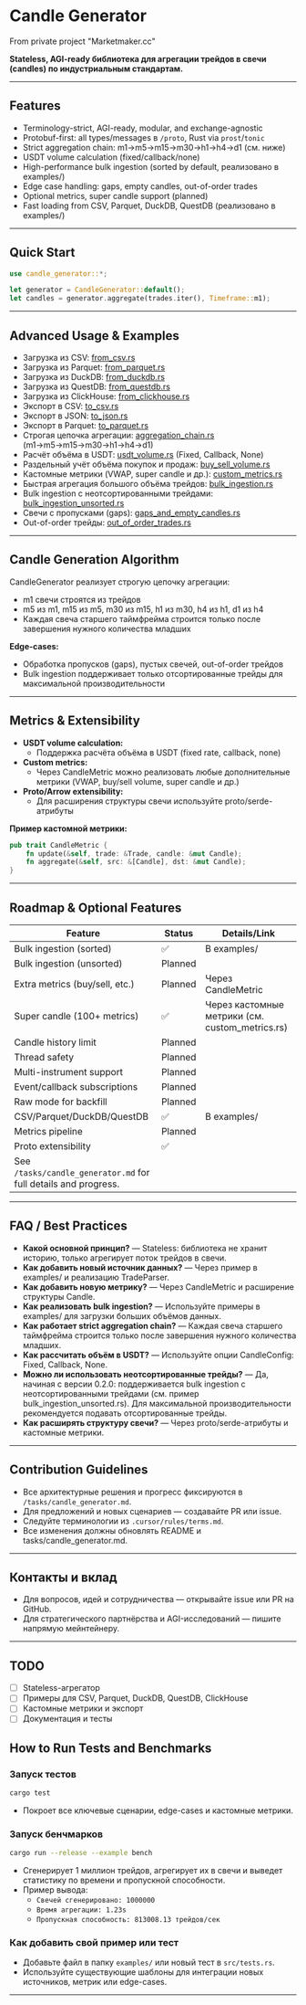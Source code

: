 # Candle Generator
From private project "Marketmaker.cc"

**Stateless, AGI-ready библиотека для агрегации трейдов в свечи (candles) по индустриальным стандартам.**

---

## Features
- Terminology-strict, AGI-ready, modular, and exchange-agnostic
- Protobuf-first: all types/messages в `/proto`, Rust via `prost`/`tonic`
- Strict aggregation chain: m1→m5→m15→m30→h1→h4→d1 (см. ниже)
- USDT volume calculation (fixed/callback/none)
- High-performance bulk ingestion (sorted by default, реализовано в examples/)
- Edge case handling: gaps, empty candles, out-of-order trades
- Optional metrics, super candle support (planned)
- Fast loading from CSV, Parquet, DuckDB, QuestDB (реализовано в examples/)

---

## Quick Start

```rust
use candle_generator::*;

let generator = CandleGenerator::default();
let candles = generator.aggregate(trades.iter(), Timeframe::m1);
```

---

## Advanced Usage & Examples

- Загрузка из CSV: [from_csv.rs](examples/from_csv.rs)
- Загрузка из Parquet: [from_parquet.rs](examples/from_parquet.rs)
- Загрузка из DuckDB: [from_duckdb.rs](examples/from_duckdb.rs)
- Загрузка из QuestDB: [from_questdb.rs](examples/from_questdb.rs)
- Загрузка из ClickHouse: [from_clickhouse.rs](examples/from_clickhouse.rs)
- Экспорт в CSV: [to_csv.rs](examples/to_csv.rs)
- Экспорт в JSON: [to_json.rs](examples/to_json.rs)
- Экспорт в Parquet: [to_parquet.rs](examples/to_parquet.rs)
- Строгая цепочка агрегации: [aggregation_chain.rs](examples/aggregation_chain.rs) (m1→m5→m15→m30→h1→h4→d1)
- Расчёт объёма в USDT: [usdt_volume.rs](examples/usdt_volume.rs) (Fixed, Callback, None)
- Раздельный учёт объёма покупок и продаж: [buy_sell_volume.rs](examples/buy_sell_volume.rs)
- Кастомные метрики (VWAP, super candle и др.): [custom_metrics.rs](examples/custom_metrics.rs)
- Быстрая агрегация большого объёма трейдов: [bulk_ingestion.rs](examples/bulk_ingestion.rs)
- Bulk ingestion с неотсортированными трейдами: [bulk_ingestion_unsorted.rs](examples/bulk_ingestion_unsorted.rs)
- Свечи с пропусками (gaps): [gaps_and_empty_candles.rs](examples/gaps_and_empty_candles.rs)
- Out-of-order трейды: [out_of_order_trades.rs](examples/out_of_order_trades.rs)

---

## Candle Generation Algorithm

CandleGenerator реализует строгую цепочку агрегации:
- m1 свечи строятся из трейдов
- m5 из m1, m15 из m5, m30 из m15, h1 из m30, h4 из h1, d1 из h4
- Каждая свеча старшего таймфрейма строится только после завершения нужного количества младших

**Edge-cases:**
- Обработка пропусков (gaps), пустых свечей, out-of-order трейдов
- Bulk ingestion поддерживает только отсортированные трейды для максимальной производительности

---

## Metrics & Extensibility

- **USDT volume calculation:**
    - Поддержка расчёта объёма в USDT (fixed rate, callback, none)
- **Custom metrics:**
    - Через CandleMetric можно реализовать любые дополнительные метрики (VWAP, buy/sell volume, super candle и др.)
- **Proto/Arrow extensibility:**
    - Для расширения структуры свечи используйте proto/serde-атрибуты

**Пример кастомной метрики:**
```rust
pub trait CandleMetric {
    fn update(&self, trade: &Trade, candle: &mut Candle);
    fn aggregate(&self, src: &[Candle], dst: &mut Candle);
}
```

---

## Roadmap & Optional Features

| Feature                        | Status     | Details/Link                       |
|------------------------------- |----------- |------------------------------------|
| Bulk ingestion (sorted)        | ✅         | В examples/                        |
| Bulk ingestion (unsorted)      | Planned    |                                    |
| Extra metrics (buy/sell, etc.) | Planned    | Через CandleMetric                 |
| Super candle (100+ metrics)    | ✅         | Через кастомные метрики (см. custom_metrics.rs)         |
| Candle history limit           | Planned    |                                    |
| Thread safety                  | Planned    |                                    |
| Multi-instrument support       | Planned    |                                    |
| Event/callback subscriptions   | Planned    |                                    |
| Raw mode for backfill          | Planned    |                                    |
| CSV/Parquet/DuckDB/QuestDB     | ✅         | В examples/                        |
| Metrics pipeline               | Planned    |                                    |
| Proto extensibility            | ✅         |                                    |
| See `/tasks/candle_generator.md` for full details and progress. |

---

## FAQ / Best Practices

- **Какой основной принцип?** — Stateless: библиотека не хранит историю, только агрегирует поток трейдов в свечи.
- **Как добавить новый источник данных?** — Через пример в examples/ и реализацию TradeParser.
- **Как добавить новую метрику?** — Через CandleMetric и расширение структуры Candle.
- **Как реализовать bulk ingestion?** — Используйте примеры в examples/ для загрузки больших объёмов данных.
- **Как работает strict aggregation chain?** — Каждая свеча старшего таймфрейма строится только после завершения нужного количества младших.
- **Как рассчитать объём в USDT?** — Используйте опции CandleConfig: Fixed, Callback, None.
- **Можно ли использовать неотсортированные трейды?** — Да, начиная с версии 0.2.0: поддерживается bulk ingestion с неотсортированными трейдами (см. пример bulk_ingestion_unsorted.rs). Для максимальной производительности рекомендуется подавать отсортированные трейды.
- **Как расширять структуру свечи?** — Через proto/serde-атрибуты и кастомные метрики.

---

## Contribution Guidelines
- Все архитектурные решения и прогресс фиксируются в `/tasks/candle_generator.md`.
- Для предложений и новых сценариев — создавайте PR или issue.
- Следуйте терминологии из `.cursor/rules/terms.md`.
- Все изменения должны обновлять README и tasks/candle_generator.md.

---

## Контакты и вклад
- Для вопросов, идей и сотрудничества — открывайте issue или PR на GitHub.
- Для стратегического партнёрства и AGI-исследований — пишите напрямую мейнтейнеру.

---

## TODO
- [ ] Stateless-агрегатор
- [ ] Примеры для CSV, Parquet, DuckDB, QuestDB, ClickHouse
- [ ] Кастомные метрики и экспорт
- [ ] Документация и тесты

## How to Run Tests and Benchmarks

### Запуск тестов

```sh
cargo test
```

- Покроет все ключевые сценарии, edge-cases и кастомные метрики.

### Запуск бенчмарков

```sh
cargo run --release --example bench
```

- Сгенерирует 1 миллион трейдов, агрегирует их в свечи и выведет статистику по времени и пропускной способности.
- Пример вывода:
  - `Свечей сгенерировано: 1000000`
  - `Время агрегации: 1.23s`
  - `Пропускная способность: 813008.13 трейдов/сек`

### Как добавить свой пример или тест
- Добавьте файл в папку `examples/` или новый тест в `src/tests.rs`.
- Используйте существующие шаблоны для интеграции новых источников, метрик или edge-cases.

---
